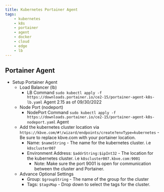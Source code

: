 ```yaml
---
title: Kubernetes Portainer Agent
tags:
	- kubernetes
	- k8s
	- portainer
	- agent
	- docker
	- cloud
	- edge
	- lb
---
```

## Portainer Agent

- Setup Portainer Agent
  - Load Balancer (lb)
    - LB Command `sudo kubectl apply -f https://downloads.portainer.io/ce2-15/portainer-agent-k8s-lb.yaml` Agent 2.15 as of 09/30/2022
  - Node Port (nodeport)
    - NodePort Command `sudo kubectl apply -f https://downloads.portainer.io/ce2-15/portainer-agent-k8s-nodeport.yaml` Agent
  - Add the kubernetes cluster location via `https://kbve.com/#!/wizard/endpoints/create?envType=kubernetes` - Be sure to replace kbve.com with your portainer location.
    - Name: `$nameString` - The name for the kubernetes cluster. i.e `k8scluster007`
    - Environment Address: `$addrString:$ipInt32` - The location for the kubernetes cluster. i.e `k8scluster007.kbve.com:9001`
      - Note: Make sure the port 9001 is open for communication between the cluster and Portainer.
  - Advance Optional Settings
    - Group: `$groupString` - The name of the group for the cluster
    - Tags: `$tagsMap` - Drop down to select the tags for the cluster.
